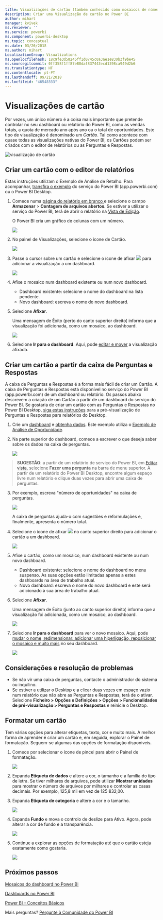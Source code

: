 ```yaml
---
title: Visualizações de cartão (também conhecido como mosaicos de número grande)
description: Criar uma Visualização de cartão no Power BI
author: mihart
manager: kvivek
ms.reviewer: ''
ms.service: powerbi
ms.component: powerbi-desktop
ms.topic: conceptual
ms.date: 03/26/2018
ms.author: mihart
LocalizationGroup: Visualizations
ms.openlocfilehash: 18c9fe3d50245ff1d0745c0a3ae1e830b3f9be45
ms.sourcegitcommit: 0ff358f1ff87e88daf837443ecd1398ca949d2b6
ms.translationtype: HT
ms.contentlocale: pt-PT
ms.lasthandoff: 09/21/2018
ms.locfileid: "46548333"
---
```

# <a name="card-visualizations"></a>Visualizações de cartão
Por vezes, um único número é a coisa mais importante que pretende controlar no seu dashboard ou relatório do Power BI, como as vendas totais, a quota de mercado ano após ano ou o total de oportunidades. Este tipo de visualização é denominado um *Cartão*. Tal como acontece com quase todas as visualizações nativas do Power BI, os Cartões podem ser criados com o editor de relatórios ou as Perguntas e Respostas.

![visualização de cartão](./media/power-bi-visualization-card/pbi_opptuntiescard.png)

## <a name="create-a-card-using-the-report-editor"></a>Criar um cartão com o editor de relatórios
Estas instruções utilizam o Exemplo de Análise de Retalho. Para acompanhar, [transfira o exemplo](../sample-datasets.md) do serviço do Power BI (app.powerbi.com) ou o Power BI Desktop.   

1. Comece numa [página do relatório em branco ](../power-bi-report-add-page.md) e selecione o campo **Armazenar** \> **Contagem de arquivos abertos**. Se estiver a utilizar o serviço do Power BI, terá de abrir o relatório na [Vista de Edição](../service-interact-with-a-report-in-editing-view.md).

    O Power BI cria um gráfico de colunas com um número.

   ![](media/power-bi-visualization-card/pbi_rptnumbertilechart.png)
2. No painel de Visualizações, selecione o ícone de Cartão.

   ![](media/power-bi-visualization-card/pbi_changechartcard.png)
6. Passe o cursor sobre um cartão e selecione o ícone de afixar ![](media/power-bi-visualization-card/pbi_pintile.png) para adicionar a visualização a um dashboard.

   ![](media/power-bi-visualization-card/power-bi-pin-icon.png)
7. Afixe o mosaico num dashboard existente ou num novo dashboard.

   * Dashboard existente: selecione o nome do dashboard na lista pendente.
   * Novo dashboard: escreva o nome do novo dashboard.
8. Selecione **Afixar**.

   Uma mensagem de Êxito (perto do canto superior direito) informa que a visualização foi adicionada, como um mosaico, ao dashboard.

   ![](media/power-bi-visualization-card/power-bi-pin-success-message.png)
9. Selecione **Ir para o dashboard**. Aqui, pode [editar e mover](../service-dashboard-edit-tile.md) a visualização afixada.


## <a name="create-a-card-from-the-qa-question-box"></a>Criar um cartão a partir da caixa de Perguntas e Respostas
A caixa de Perguntas e Respostas é a forma mais fácil de criar um Cartão. A caixa de Perguntas e Respostas está disponível no serviço do Power BI (app.powerbi.com) de um dashboard ou relatório. Os passos abaixo descrevem a criação de um Cartão a partir de um dashboard do serviço do Power BI. Se gostaria de criar um cartão com as Perguntas e Respostas no Power BI Desktop, [siga estas instruções](https://powerbi.microsoft.com/en-us/blog/power-bi-desktop-december-feature-summary/#QandA) para a pré-visualização de Perguntas e Respostas para relatórios do Desktop.

1. Crie um [dashboard](../consumer/end-user-dashboards.md) e [obtenha dados](../service-get-data.md). Este exemplo utiliza o [Exemplo de Análise de Oportunidade](../sample-opportunity-analysis.md).

1. Na parte superior do dashboard, comece a escrever o que deseja saber sobre os dados na caixa de perguntas. 

   ![](media/power-bi-visualization-card/power-bi-q-and-a-box.png)

>**SUGESTÃO**: a partir de um relatório de serviço do Power BI, em [Editar vista](../consumer/end-user-reading-view.md), selecione **Fazer uma pergunta** na barra de menu superior. A partir de um relatório do Power BI Desktop, encontre algum espaço livre num relatório e clique duas vezes para abrir uma caixa de perguntas.

3. Por exemplo, escreva "número de oportunidades" na caixa de perguntas.

   ![](media/power-bi-visualization-card/power-bi-q-and-a.png)

   A caixa de perguntas ajuda-o com sugestões e reformulações e, finalmente, apresenta o número total.  
4. Selecione o ícone de afixar ![](media/power-bi-visualization-card/pbi_pintile.png) no canto superior direito para adicionar o cartão a um dashboard.

   ![](media/power-bi-visualization-card/power-bi-pin.png)
5. Afixe o cartão, como um mosaico, num dashboard existente ou num novo dashboard.

   * Dashboard existente: selecione o nome do dashboard no menu suspenso. As suas opções estão limitadas apenas a estes dashboards na área de trabalho atual.
   * Novo dashboard: escreva o nome do novo dashboard e este será adicionado à sua área de trabalho atual.
6. Selecione **Afixar**.

   Uma mensagem de Êxito (junto ao canto superior direito) informa que a visualização foi adicionada, como um mosaico, ao dashboard.  

   ![](media/power-bi-visualization-card/power-bi-success.png)
7. Selecione **Ir para o dashboard** para ver o novo mosaico. Aqui, pode [mudar o nome, redimensionar, adicionar uma hiperligação, reposicionar o mosaico e muito mais](../service-dashboard-edit-tile.md) no seu dashboard.

   ![](media/power-bi-visualization-card/power-bi-pinned.png)

## <a name="considerations-and-troubleshooting"></a>Considerações e resolução de problemas
- Se não vir uma caixa de perguntas, contacte o administrador do sistema ou inquilino.    
- Se estiver a utilizar o Desktop e a clicar duas vezes em espaço vazio num relatório que não abre as Perguntas e Respostas, terá de o ativar.  Selecione **Ficheiro > Opções e Definições > Opções > Funcionalidades de pré-visualização > Perguntas e Respostas** e reinicie o Desktop.

## <a name="format-a-card"></a>Formatar um cartão
Tem várias opções para alterar etiquetas, texto, cor e muito mais. A melhor forma de aprender é criar um cartão e, em seguida, explorar o Painel de formatação. Seguem-se algumas das opções de formatação disponíveis. 

1. Comece por selecionar o ícone de pincel para abrir o Painel de formatação. 

    ![](media/power-bi-visualization-card/power-bi-format-card.png)
2. Expanda **Etiqueta de dados** e altere a cor, o tamanho e a família do tipo de letra. Se tiver milhares de arquivos, pode utilizar **Mostrar unidades** para mostrar o número de arquivos por milhares e controlar as casas decimais. Por exemplo, 125,8 mil em vez de 125 832,00.

3.  Expanda **Etiqueta de categoria** e altere a cor e o tamanho.

    ![](media/power-bi-visualization-card/power-bi-card-format.png)

4. Expanda **Fundo** e mova o controlo de deslize para Ativo.  Agora, pode alterar a cor de fundo e a transparência.

    ![](media/power-bi-visualization-card/power-bi-format-color.png)

5. Continue a explorar as opções de formatação até que o cartão esteja exatamente como gostaria. 

    ![](media/power-bi-visualization-card/power-bi-formatted.png)

## <a name="next-steps"></a>Próximos passos
[Mosaicos do dashboard no Power BI](../consumer/end-user-tiles.md)

[Dashboards no Power BI](../consumer/end-user-dashboards.md)

[Power BI - Conceitos Básicos](../consumer/end-user-basic-concepts.md)

Mais perguntas? [Pergunte à Comunidade do Power BI](http://community.powerbi.com/)
